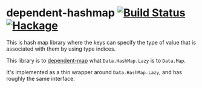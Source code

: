# dependent-hashmap [![Build Status](https://travis-ci.com/ollef/dependent-hashmap.svg?branch=master)](https://travis-ci.com/ollef/dependent-hashmap) [![Hackage](https://img.shields.io/hackage/v/dependent-hashmap.svg)](https://hackage.haskell.org/package/dependent-hashmap)

This is hash map library where the keys can specify the type of value that is associated with them by using type indices.

This library is to
[dependent-map](https://github.com/mokus0/dependent-map) what `Data.HashMap.Lazy` is to `Data.Map`.

It's implemented as a thin wrapper around `Data.HashMap.Lazy`, and
has roughly the same interface.
